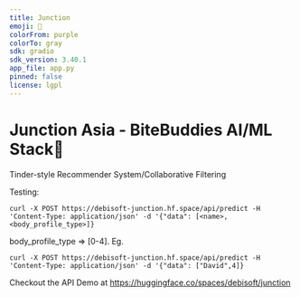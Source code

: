 ```yaml
---
title: Junction
emoji: 🏃
colorFrom: purple
colorTo: gray
sdk: gradio
sdk_version: 3.40.1
app_file: app.py
pinned: false
license: lgpl
---
```


# Junction Asia - BiteBuddies AI/ML Stack🤖

Tinder-style Recommender System/Collaborative Filtering

Testing:

    curl -X POST https://debisoft-junction.hf.space/api/predict -H 'Content-Type: application/json' -d '{"data": [<name>,<body_profile_type>]}

body_profile_type => [0-4].
Eg.

    curl -X POST https://debisoft-junction.hf.space/api/predict -H 'Content-Type: application/json' -d '{"data": ["David",4]}

Checkout the API Demo at
https://huggingface.co/spaces/debisoft/junction
